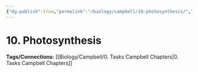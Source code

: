 ```yaml
---
{"dg-publish":true,"permalink":"/biology/campbell/10-photosynthesis/","dgHomeLink":true,"dgPassFrontmatter":true}
---
```


# 10. Photosynthesis
**Tags/Connections:**
[[Biology/Campbell/0. Tasks Campbell Chapters|0. Tasks Campbell Chapters]]